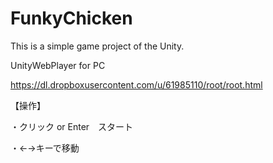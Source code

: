 FunkyChicken
=============

This is a simple game project of the Unity.

UnityWebPlayer for PC

https://dl.dropboxusercontent.com/u/61985110/root/root.html

【操作】

・クリック or Enter　スタート

・←→キーで移動
